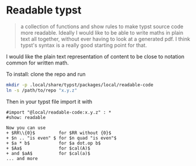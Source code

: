 # Readable typst

> a collection of functions and show rules to make typst source code more readable. Ideally I would like to be able to write maths in plain text all together, without ever having to look at a generated pdf. I think typst's syntax is a really good starting point for that.

I would like the plain text representation of content to be close to notation common for written math.

To install: clone the repo and run
```bash
mkdir -p .local/share/typst/packages/local/readable-code
ln -s /path/to/repo "x.y.z"
```

Then in your typst file import it with
```typst
#import "@local/readable-code:x.y.z" : *
#show: readable

Now you can use
+ $RR\\{0}$         for $RR without {0}$
+ $n .. "is even" $ for $n quad "is even"$
+ $a * b$           for $a dot.op b$
+ $Aa$              for $cal(A)$
+ and $aA$          for $cal(a)$
... and more
```

